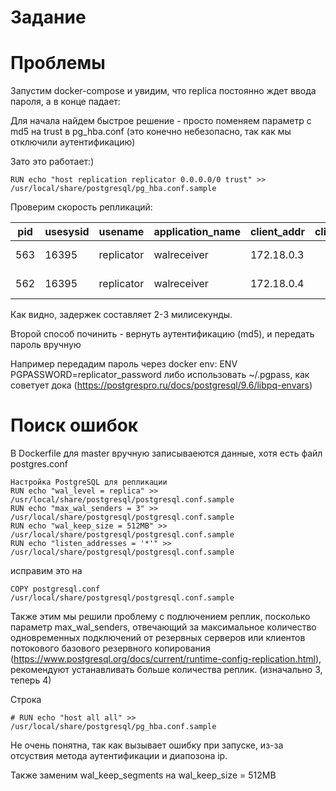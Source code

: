 # Задание

# Проблемы

Запустим docker-compose и увидим, что replica постоянно ждет ввода пароля, а в конце падает:


Для начала найдем быстрое решение - просто поменяем параметр с md5 на trust в pg_hba.conf (это конечно небезопасно, так как мы отключили аутентификацию)

Зато это работает:)
```
RUN echo "host replication replicator 0.0.0.0/0 trust" >> /usr/local/share/postgresql/pg_hba.conf.sample
```

Проверим скорость репликаций:

| pid | usesysid | usename    | application_name | client_addr | client_hostname | client_port | backend_start               | backend_xmin | state     | sent_lsn   | write_lsn  | flush_lsn  | replay_lsn | write_lag      | flush_lag      | replay_lag     | sync_priority | sync_state | reply_time                   |
|-----|----------|-----------|------------------|-------------|-----------------|-------------|-----------------------------|--------------|-----------|------------|------------|------------|------------|----------------|----------------|----------------|---------------|------------|------------------------------|
| 563 | 16395    | replicator | walreceiver      | 172.18.0.3  |                 | 51522       | 2025-03-22 15:01:20.680994+00 |              | streaming | 0/53DD50A0 | 0/53DD50A0 | 0/53DD50A0 | 0/53DD50A0 | 00:00:00.0013  | 00:00:00.00235 | 00:00:00.00282  | 0             | async      | 2025-03-22 15:03:53.53187+00  |
| 562 | 16395    | replicator | walreceiver      | 172.18.0.4  |                 | 49700       | 2025-03-22 15:01:20.606135+00 |              | streaming | 0/53DD50A0 | 0/53DD50A0 | 0/53DD50A0 | 0/53DD50A0 | 00:00:00.001239 | 00:00:00.00226 | 00:00:00.002733 | 0             | async      | 2025-03-22 15:03:53.531785+00 |

Как видно, задержек составляет 2-3 милисекунды.

Второй способ починить - вернуть аутентификацию (md5), и передать пароль вручную 

Например передадим пароль через docker env:
ENV PGPASSWORD=replicator_password
либо использовать ~/.pgpass, как советует дока (https://postgrespro.ru/docs/postgresql/9.6/libpq-envars)

# Поиск ошибок

В Dockerfile для master вручную записываеются данные, хотя есть файл postgres.conf
```
Настройка PostgreSQL для репликации
RUN echo "wal_level = replica" >> /usr/local/share/postgresql/postgresql.conf.sample
RUN echo "max_wal_senders = 3" >> /usr/local/share/postgresql/postgresql.conf.sample
RUN echo "wal_keep_size = 512MB" >> /usr/local/share/postgresql/postgresql.conf.sample
RUN echo "listen_addresses = '*'" >> /usr/local/share/postgresql/postgresql.conf.sample
```

исправим это на 
```
COPY postgresql.conf /usr/local/share/postgresql/postgresql.conf.sample
```

Также этим мы решили проблему с подлючением реплик, посколько параметр max_wal_senders, отвечающий за максимальное количество одновременных подключений от резервных серверов или клиентов потокового базового резервного копирования (https://www.postgresql.org/docs/current/runtime-config-replication.html), рекомендуют устанавливать больше количества реплик. (изначально 3, теперь 4)

Строка 
```
# RUN echo "host all all" >> /usr/local/share/postgresql/pg_hba.conf.sample
```

Не очень понятна, так как вызывает ошибку при запуске, из-за отсуствия метода аутентификации и диапозона ip.

Также заменим wal_keep_segments на wal_keep_size = 512MB